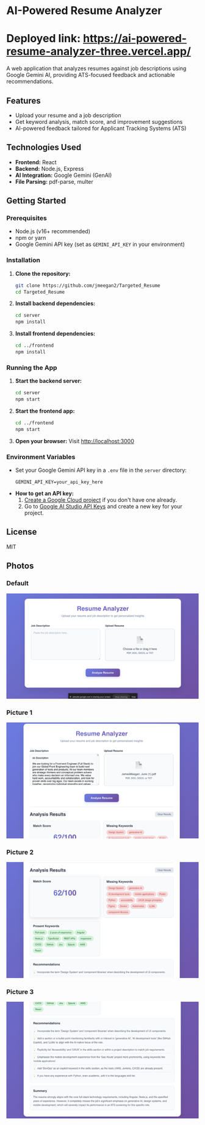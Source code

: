 # AI-Powered Resume Analyzer
# Deployed link: https://ai-powered-resume-analyzer-three.vercel.app/
A web application that analyzes resumes against job descriptions using Google Gemini AI, providing ATS-focused feedback and actionable recommendations.

## Features
- Upload your resume and a job description
- Get keyword analysis, match score, and improvement suggestions
- AI-powered feedback tailored for Applicant Tracking Systems (ATS)

## Technologies Used
- **Frontend:** React
- **Backend:** Node.js, Express
- **AI Integration:** Google Gemini (GenAI)
- **File Parsing:** pdf-parse, multer

## Getting Started

### Prerequisites
- Node.js (v16+ recommended)
- npm or yarn
- Google Gemini API key (set as `GEMINI_API_KEY` in your environment) 

### Installation
1. **Clone the repository:**
   ```bash
   git clone https://github.com/jmeegan2/Targeted_Resume
   cd Targeted_Resume
   ```
2. **Install backend dependencies:**
   ```bash
   cd server
   npm install
   ```
3. **Install frontend dependencies:**
   ```bash
   cd ../frontend
   npm install
   ```

### Running the App
1. **Start the backend server:**
   ```bash
   cd server
   npm start
   ```
2. **Start the frontend app:**
   ```bash
   cd ../frontend
   npm start
   ```
3. **Open your browser:**
   Visit [http://localhost:3000](http://localhost:3000)

### Environment Variables
- Set your Google Gemini API key in a `.env` file in the `server` directory:
  ```env
  GEMINI_API_KEY=your_api_key_here
  ```
- **How to get an API key:**
  1. [Create a Google Cloud project](https://developers.google.com/workspace/guides/create-project) if you don't have one already.
  2. Go to [Google AI Studio API Keys](https://aistudio.google.com/app/apikey) and create a new key for your project.

## License
MIT 

## Photos

### Default
![Default Screen](./defaultscreen.png)

### Picture 1
![Picture 1](./picture1.png)

### Picture 2
![Picture 2](./picture2.png)

### Picture 3
![Picture 3](./picture3.png) 

